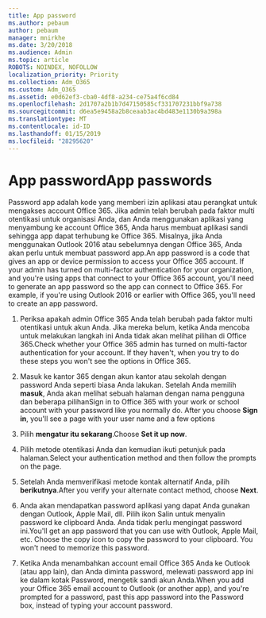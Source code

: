 ```yaml
---
title: App password
ms.author: pebaum
author: pebaum
manager: mnirkhe
ms.date: 3/20/2018
ms.audience: Admin
ms.topic: article
ROBOTS: NOINDEX, NOFOLLOW
localization_priority: Priority
ms.collection: Adm_O365
ms.custom: Adm_O365
ms.assetid: e0d62ef3-cba0-4df8-a234-ce75a4f6cd84
ms.openlocfilehash: 2d1707a2b1b7d47150585cf331707231bbf9a738
ms.sourcegitcommit: d6ea5e9458a2b8ceaab3ac4bd483e1130b9a398a
ms.translationtype: MT
ms.contentlocale: id-ID
ms.lasthandoff: 01/15/2019
ms.locfileid: "28295620"
---
```

# <a name="app-passwords"></a><span data-ttu-id="40161-102">App password</span><span class="sxs-lookup"><span data-stu-id="40161-102">App passwords</span></span>

<span data-ttu-id="40161-p101">Password app adalah kode yang memberi izin aplikasi atau perangkat untuk mengakses account Office 365. Jika admin telah berubah pada faktor multi otentikasi untuk organisasi Anda, dan Anda menggunakan aplikasi yang menyambung ke account Office 365, Anda harus membuat aplikasi sandi sehingga app dapat terhubung ke Office 365. Misalnya, jika Anda menggunakan Outlook 2016 atau sebelumnya dengan Office 365, Anda akan perlu untuk membuat password app.</span><span class="sxs-lookup"><span data-stu-id="40161-p101">An app password is a code that gives an app or device permission to access your Office 365 account. If your admin has turned on multi-factor authentication for your organization, and you're using apps that connect to your Office 365 account, you'll need to generate an app password so the app can connect to Office 365. For example, if you're using Outlook 2016 or earlier with Office 365, you'll need to create an app password.</span></span>
  
1. <span data-ttu-id="40161-p102">Periksa apakah admin Office 365 Anda telah berubah pada faktor multi otentikasi untuk akun Anda. Jika mereka belum, ketika Anda mencoba untuk melakukan langkah ini Anda tidak akan melihat pilihan di Office 365.</span><span class="sxs-lookup"><span data-stu-id="40161-p102">Check whether your Office 365 admin has turned on multi-factor authentication for your account. If they haven't, when you try to do these steps you won't see the options in Office 365.</span></span>
    
2. <span data-ttu-id="40161-p103">Masuk ke kantor 365 dengan akun kantor atau sekolah dengan password Anda seperti biasa Anda lakukan. Setelah Anda memilih **masuk**, Anda akan melihat sebuah halaman dengan nama pengguna dan beberapa pilihan</span><span class="sxs-lookup"><span data-stu-id="40161-p103">Sign in to Office 365 with your work or school account with your password like you normally do. After you choose **Sign in**, you'll see a page with your user name and a few options</span></span> 
    
3. <span data-ttu-id="40161-110">Pilih **mengatur itu sekarang**.</span><span class="sxs-lookup"><span data-stu-id="40161-110">Choose **Set it up now**.</span></span> 
    
4. <span data-ttu-id="40161-111">Pilih metode otentikasi Anda dan kemudian ikuti petunjuk pada halaman.</span><span class="sxs-lookup"><span data-stu-id="40161-111">Select your authentication method and then follow the prompts on the page.</span></span>
    
5. <span data-ttu-id="40161-112">Setelah Anda memverifikasi metode kontak alternatif Anda, pilih **berikutnya**.</span><span class="sxs-lookup"><span data-stu-id="40161-112">After you verify your alternate contact method, choose **Next**.</span></span> 
    
6. <span data-ttu-id="40161-p104">Anda akan mendapatkan password aplikasi yang dapat Anda gunakan dengan Outlook, Apple Mail, dll. Pilih ikon Salin untuk menyalin password ke clipboard Anda. Anda tidak perlu mengingat password ini.</span><span class="sxs-lookup"><span data-stu-id="40161-p104">You'll get an app password that you can use with Outlook, Apple Mail, etc. Choose the copy icon to copy the password to your clipboard. You won't need to memorize this password.</span></span> 
    
7. <span data-ttu-id="40161-115">Ketika Anda menambahkan account email Office 365 Anda ke Outlook (atau app lain), dan Anda diminta password, melewati password app ini ke dalam kotak Password, mengetik sandi akun Anda.</span><span class="sxs-lookup"><span data-stu-id="40161-115">When you add your Office 365 email account to Outlook (or another app), and you're prompted for a password, past this app password into the Password box, instead of typing your account password.</span></span> 
    

